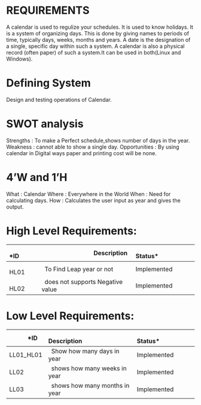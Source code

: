 # REQUIREMENTS

A calendar is used to regulize your schedules. It is used to know holidays. It is a system of organizing days. This is done by giving names to periods of time, typically days, weeks, months and years. A date is the designation of a single, specific day within such a system. A calendar is also a physical record (often paper) of such a system.It can be used in both(Linux and Windows).


# Defining System

Design and testing operations of Calendar.


# SWOT analysis

Strengths       : To make a Perfect schedule,shows number of days in the year.
Weakness        : cannot able to show a single day.
Opportunities   : By using calendar in Digital ways paper and printing cost will be none.


# 4’W and 1’H

What   : Calendar
Where  : Everywhere in the World
When   : Need for calculating days.
How    : Calculates the user input as year and gives the output.


# High Level Requirements:

|`      `*ID|`                 `Description|`            `Status*|
| :- | :- | :- |
|`    `HL01|` `To Find Leap year or not| Implemented |
|`    `HL02|` `does not supports Negative value| Implemented |


#  Low Level Requirements:

|`      `*ID|`                 `Description|`            `Status*|
| :- | :- | :- |
|LL01\_HL01|` `Show how many days in year| Implemented |
|LL02|` `shows how many weeks in year| Implemented |
|LL03|` `shows how many months in year| Implemented |


